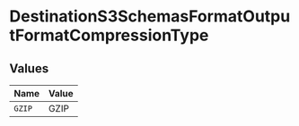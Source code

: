 # DestinationS3SchemasFormatOutputFormatCompressionType


## Values

| Name   | Value  |
| ------ | ------ |
| `GZIP` | GZIP   |